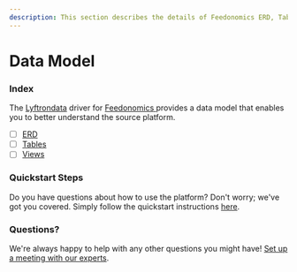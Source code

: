 ```yaml
---
description: This section describes the details of Feedonomics ERD, Tables, and Views.
---
```


# Data Model

### Index

The  [Lyftrondata](https://www.lyftrondata.com/) driver for [Feedonomics](https://www.lyftrondata.com/integration/feedonomics/)[ ](https://www.lyftrondata.com/integration/feedonomics/)provides a data model that enables you to better understand the source platform.

* [ ] [ERD](../../../marketing-analytics/feedonomics/data-model/erd.md)
* [ ] [Tables](../../../marketing-analytics/feedonomics/data-model/tables.md)
* [ ] [Views](../../../marketing-analytics/feedonomics/data-model/views.md)

### Quickstart Steps

Do you have questions about how to use the platform? Don't worry; we've got you covered. Simply follow the quickstart instructions [here](../../../../quickstart-steps.md).

### Questions? <a href="#questions" id="questions"></a>

We're always happy to help with any other questions you might have! [Set up a meeting with our experts](https://www.lyftrondata.com/book-a-meeting/).

